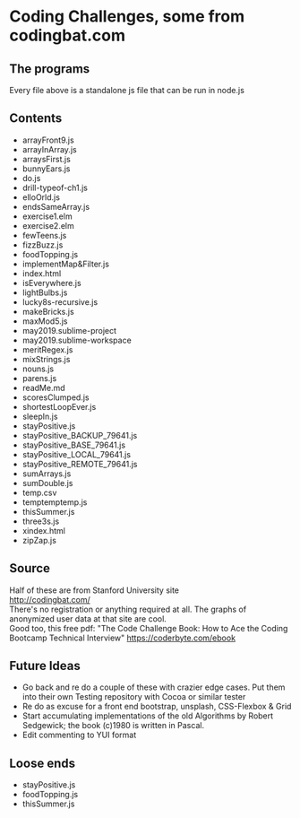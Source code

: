 # Coding Challenges, some from codingbat.com

## The programs
Every file above is a standalone js file that can be run in node.js

## Contents
* arrayFront9.js
* arrayInArray.js
* arraysFirst.js
* bunnyEars.js
* do.js
* drill-typeof-ch1.js
* elloOrld.js
* endsSameArray.js
* exercise1.elm
* exercise2.elm
* fewTeens.js
* fizzBuzz.js
* foodTopping.js
* implementMap&Filter.js
* index.html
* isEverywhere.js
* lightBulbs.js
* lucky8s-recursive.js
* makeBricks.js
* maxMod5.js
* may2019.sublime-project
* may2019.sublime-workspace
* meritRegex.js
* mixStrings.js
* nouns.js
* parens.js
* readMe.md
* scoresClumped.js
* shortestLoopEver.js
* sleepIn.js
* stayPositive.js
* stayPositive_BACKUP_79641.js
* stayPositive_BASE_79641.js
* stayPositive_LOCAL_79641.js
* stayPositive_REMOTE_79641.js
* sumArrays.js
* sumDouble.js
* temp.csv
* temptemptemp.js
* thisSummer.js
* three3s.js
* xindex.html
* zipZap.js


## Source
Half of these are from Stanford University site <br/>
http://codingbat.com/
<br/>
There's no registration or anything required at all. 
The graphs of anonymized user data at that site are cool.<br/>
Good too, this free pdf:  "The Code Challenge Book: How to Ace the Coding Bootcamp Technical Interview"   https://coderbyte.com/ebook <br/> 
## Future Ideas
* Go back and re do a couple of these with crazier edge cases.  Put them into their own Testing repository with Cocoa or similar tester
* Re do as excuse for a front end bootstrap, unsplash, CSS-Flexbox & Grid
* Start accumulating implementations of the old Algorithms by Robert Sedgewick; the book (c)1980 is written in Pascal.
* Edit commenting to YUI format
## Loose ends
* stayPositive.js
* foodTopping.js
* thisSummer.js
